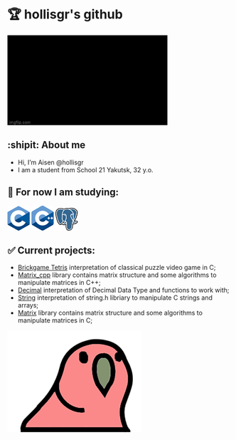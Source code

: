 # :trophy: hollisgr's github

![hello_gif](gifs/hello-world.gif)

## :shipit: About me
- Hi, I’m Aisen @hollisgr
- I am a student from School 21 Yakutsk, 32 y.o.
## :dart: For now I am studying:

![c](logos/c.png)
![cpp](logos/cpp.png)
![psql](logos/psql.png)

## :white_check_mark: Current projects:

- [Brickgame Tetris](https://github.com/hollisgr/s21/tree/main/Brickgame_tetris) interpretation of classical puzzle video game in C;
- [Matrix_cpp](https://github.com/hollisgr/s21/tree/main/Matrix_cpp) library contains matrix structure and some algorithms to manipulate matrices in C++;
- [Decimal](https://github.com/hollisgr/s21/tree/main/Decimal) interpretation of Decimal Data Type and functions to work with;
- [String](https://github.com/hollisgr/s21/tree/main/String) interpretation of string.h libriary to manipulate C strings and arrays;
- [Matrix](https://github.com/hollisgr/s21/tree/main/Matrix) library contains matrix structure and some algorithms to manipulate matrices in C;

![parrot_gif](gifs/parrot-party.gif)
